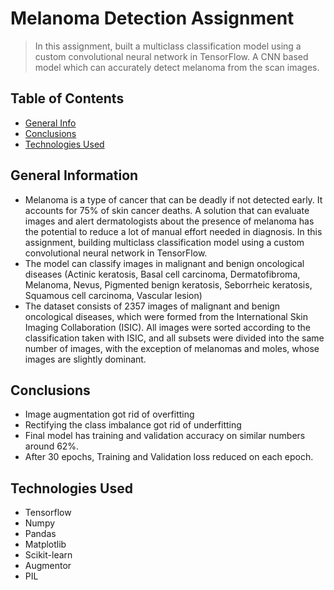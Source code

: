 # Melanoma Detection Assignment
> In this assignment, built a multiclass classification model using a custom convolutional neural network in TensorFlow.
> A CNN based model which can accurately detect melanoma from the scan images.


## Table of Contents
* [General Info](#general-information)
* [Conclusions](#conclusions)
* [Technologies Used](#technologies-used)


## General Information
- Melanoma is a type of cancer that can be deadly if not detected early. It accounts for 75% of skin cancer deaths. A solution that can evaluate images and alert dermatologists about the presence of melanoma has the potential to reduce a lot of manual effort needed in diagnosis. In this assignment, building multiclass classification model using a custom convolutional neural network in TensorFlow.
- The model can classify images in malignant and benign oncological diseases (Actinic keratosis, Basal cell carcinoma, Dermatofibroma, Melanoma, Nevus, Pigmented benign keratosis, Seborrheic keratosis, Squamous cell carcinoma, Vascular lesion) 
- The dataset consists of 2357 images of malignant and benign oncological diseases, which were formed from the International Skin Imaging Collaboration (ISIC). All images were sorted according to the classification taken with ISIC, and all subsets were divided into the same number of images, with the exception of melanomas and moles, whose images are slightly dominant.


## Conclusions
- Image augmentation got rid of overfitting
- Rectifying the class imbalance got rid of underfitting
- Final model has training and validation accuracy on similar numbers around 62%.
- After 30 epochs, Training and Validation loss reduced on each epoch.


## Technologies Used
- Tensorflow
- Numpy 
- Pandas 
- Matplotlib 
- Scikit-learn
- Augmentor 
- PIL 


